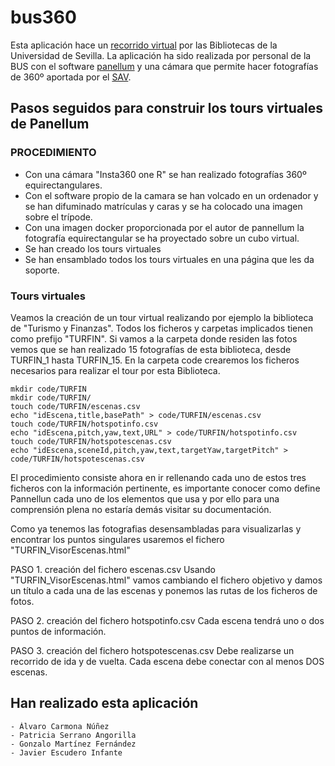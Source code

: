 # bus360

Esta aplicación hace un [recorrido virtual](https://bus.us.es/bus360) por las Bibliotecas de la Universidad de Sevilla.
La aplicación ha sido realizada por personal de la BUS con el software [panellum](https://pannellum.org/) y una cámara que permite hacer fotografías de 360º aportada por el [SAV](http://sav.us.es/).


## Pasos seguidos para construir los tours virtuales de Panellum

### PROCEDIMIENTO
- Con una cámara "Insta360 one R" se han realizado fotografías 360º equirectangulares.
- Con el software propio de la camara se han volcado en un ordenador y se han difuminado matrículas y caras y se ha colocado una imagen sobre el trípode.
- Con una imagen docker proporcionada por el autor de pannellum la fotografía equirectangular se ha proyectado sobre un cubo virtual.
- Se han creado los tours virtuales
- Se han ensamblado todos los tours virtuales en una página que les da soporte.

### Tours virtuales
Veamos la creación de un tour virtual realizando  por ejemplo la biblioteca de "Turismo y Finanzas". Todos los ficheros y carpetas implicados tienen como prefijo "TURFIN".
Si vamos a la carpeta donde residen las fotos vemos que se han realizado 15 fotografías de esta biblioteca, desde TURFIN_1 hasta TURFIN_15.
En la carpeta code crearemos los ficheros necesarios para realizar el tour por esta Biblioteca.

```
mkdir code/TURFIN
mkdir code/TURFIN/
touch code/TURFIN/escenas.csv 
echo "idEscena,title,basePath" > code/TURFIN/escenas.csv
touch code/TURFIN/hotspotinfo.csv
echo "idEscena,pitch,yaw,text,URL" > code/TURFIN/hotspotinfo.csv
touch code/TURFIN/hotspotescenas.csv
echo "idEscena,sceneId,pitch,yaw,text,targetYaw,targetPitch" > code/TURFIN/hotspotescenas.csv
```
El procedimiento consiste ahora en ir rellenando cada uno de estos tres ficheros con la información pertinente, es importante conocer como define Pannellun cada uno de los elementos que usa y por ello para una comprensión plena no estaría demás visitar su documentación.

Como ya tenemos las fotografias desensambladas para visualizarlas y encontrar los puntos singulares usaremos el fichero "TURFIN_VisorEscenas.html"

PASO 1. creación del fichero escenas.csv 
Usando "TURFIN_VisorEscenas.html" vamos cambiando el fichero objetivo y damos un título a cada una de las escenas y ponemos las rutas de los ficheros de fotos.

PASO 2. creación del fichero hotspotinfo.csv
Cada escena tendrá uno o dos puntos de información.

PASO 3. creación del fichero hotspotescenas.csv
Debe realizarse un recorrido de ida y de vuelta.
Cada escena debe conectar con al menos DOS escenas.




## Han realizado esta aplicación

    - Álvaro Carmona Núñez
    - Patricia Serrano Angorilla
    - Gonzalo Martínez Fernández 
    - Javier Escudero Infante

